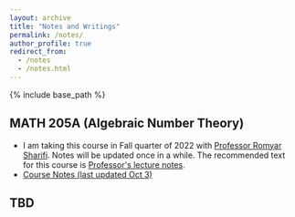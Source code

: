 ```yaml
---
layout: archive
title: "Notes and Writings"
permalink: /notes/
author_profile: true
redirect_from:
  - /notes
  - /notes.html
---
```


{% include base_path %}

MATH 205A (Algebraic Number Theory)
------
* I am taking this course in Fall quarter of 2022 with [Professor Romyar Sharifi](https://www.math.ucla.edu/~sharifi/). Notes will be updated once in a while. The recommended text for this course is [Professor's lecture notes](https://www.math.ucla.edu/~sharifi/algnum.pdf). 
* [Course Notes (last updated Oct 3)](https://github.com/jiantongliu/jiantongliu.github.io/blob/master/files/205A_Notes.pdf)

TBD
------

